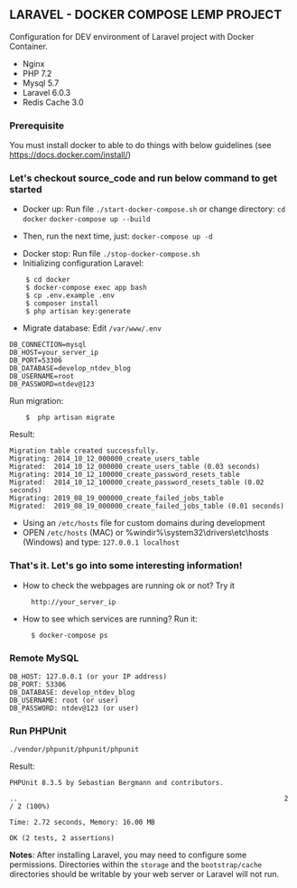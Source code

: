 
## LARAVEL - DOCKER COMPOSE LEMP PROJECT

Configuration for DEV environment of Laravel project with Docker Container.
- Nginx
- PHP 7.2
- Mysql 5.7
- Laravel 6.0.3
- Redis Cache 3.0

### Prerequisite
You must install docker to able to do things with below guidelines (see https://docs.docker.com/install/)

### Let's checkout source_code and run below command to get started

* Docker up:
Run file `./start-docker-compose.sh` or change directory:
        `cd docker`
        `docker-compose up --build`
- Then, run the next time, just:
        `docker-compose up -d`
* Docker stop:
Run file `./stop-docker-compose.sh`
* Initializing configuration Laravel:
```
	$ cd docker
    $ docker-compose exec app bash
    $ cp .env.example .env
    $ composer install
    $ php artisan key:generate
```
* Migrate database:
Edit  `/var/www/.env`
```		
DB_CONNECTION=mysql
DB_HOST=your_server_ip
DB_PORT=53306
DB_DATABASE=develop_ntdev_blog
DB_USERNAME=root
DB_PASSWORD=ntdev@123
```
Run migration:
	
		$  php artisan migrate

Result:

	Migration table created successfully.
	Migrating: 2014_10_12_000000_create_users_table
	Migrated:  2014_10_12_000000_create_users_table (0.03 seconds)
	Migrating: 2014_10_12_100000_create_password_resets_table
	Migrated:  2014_10_12_100000_create_password_resets_table (0.02 seconds)
	Migrating: 2019_08_19_000000_create_failed_jobs_table
	Migrated:  2019_08_19_000000_create_failed_jobs_table (0.01 seconds)


* Using an `/etc/hosts` file for custom domains during development
* OPEN `/etc/hosts` (MAC) or %windir%\system32\drivers\etc\hosts (Windows) and type:
`127.0.0.1 localhost`

### That's it. Let's go into some interesting information!
* How to check the webpages are running ok or not? Try it

        http://your_server_ip

* How to see which services are running? Run it:
        
        $ docker-compose ps

### Remote MySQL
```
DB_HOST: 127.0.0.1 (or your IP address)
DB_PORT: 53306
DB_DATABASE: develop_ntdev_blog
DB_USERNAME: root (or user)
DB_PASSWORD: ntdev@123 (or user)
```
### Run PHPUnit
```
./vendor/phpunit/phpunit/phpunit
```
Result:
```
PHPUnit 8.3.5 by Sebastian Bergmann and contributors.

..                                                                  2 / 2 (100%)

Time: 2.72 seconds, Memory: 16.00 MB

OK (2 tests, 2 assertions)
```
**Notes**:
After installing Laravel, you may need to configure some permissions. Directories within the  `storage` and the `bootstrap/cache` directories should be writable by your web server or Laravel will not run.
